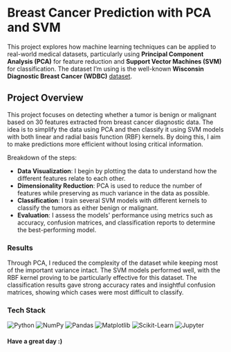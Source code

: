 # Breast Cancer Prediction with PCA and SVM

This project explores how machine learning techniques can be applied to real-world medical datasets, particularly using **Principal Component Analysis (PCA)** for feature reduction and **Support Vector Machines (SVM)** for classification. The dataset I’m using is the well-known **Wisconsin Diagnostic Breast Cancer (WDBC)** [dataset](https://www.kaggle.com/datasets/uciml/breast-cancer-wisconsin-data).

## Project Overview

This project focuses on detecting whether a tumor is benign or malignant based on 30 features extracted from breast cancer diagnostic data. The idea is to simplify the data using PCA and then classify it using SVM models with both linear and radial basis function (RBF) kernels. By doing this, I aim to make predictions more efficient without losing critical information.

Breakdown of the steps:
- **Data Visualization**: I begin by plotting the data to understand how the different features relate to each other.
- **Dimensionality Reduction**: PCA is used to reduce the number of features while preserving as much variance in the data as possible.
- **Classification**: I train several SVM models with different kernels to classify the tumors as either benign or malignant.
- **Evaluation**: I assess the models' performance using metrics such as accuracy, confusion matrices, and classification reports to determine the best-performing model.

### Results

Through PCA, I reduced the complexity of the dataset while keeping most of the important variance intact. The SVM models performed well, with the RBF kernel proving to be particularly effective for this dataset. The classification results gave strong accuracy rates and insightful confusion matrices, showing which cases were most difficult to classify.

### Tech Stack

![Python](https://img.shields.io/badge/-Python-3776AB?logo=python&logoColor=white&style=for-the-badge)
![NumPy](https://img.shields.io/badge/-NumPy-013243?logo=numpy&logoColor=white&style=for-the-badge)
![Pandas](https://img.shields.io/badge/-Pandas-150458?logo=pandas&logoColor=white&style=for-the-badge)
![Matplotlib](https://img.shields.io/badge/-Matplotlib-11557C?logo=matplotlib&logoColor=white&style=for-the-badge)
![Scikit-Learn](https://img.shields.io/badge/-Scikit%20Learn-F7931E?logo=scikit-learn&logoColor=white&style=for-the-badge)
![Jupyter](https://img.shields.io/badge/-Jupyter-F37626?logo=jupyter&logoColor=white&style=for-the-badge)


#### Have a great day :)


